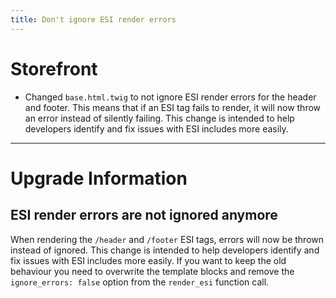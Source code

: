 ```yaml
---
title: Don't ignore ESI render errors
---
```

# Storefront
* Changed `base.html.twig` to not ignore ESI render errors for the header and footer. This means that if an ESI tag fails to render, it will now throw an error instead of silently failing. This change is intended to help developers identify and fix issues with ESI includes more easily.
___
# Upgrade Information
## ESI render errors are not ignored anymore
When rendering the `/header` and `/footer` ESI tags, errors will now be thrown instead of ignored. This change is intended to help developers identify and fix issues with ESI includes more easily.
If you want to keep the old behaviour you need to overwrite the template blocks and remove the `ignore_errors: false` option from the `render_esi` function call.
